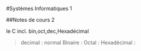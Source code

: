 #Systèmes Informatiques 1

##Notes de cours 2

le C incl. bin,oct,dec,Hexadécimal
>decimal : normal
>Binaire :
>Octal : 
>Hexadécimal :
